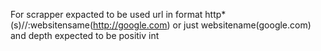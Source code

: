 For scrapper expacted to be used url in format http*(s)//:websitensame(http://google.com) or just websitename(google.com) and depth expected to be positiv int
